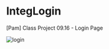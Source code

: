 # IntegLogin
[Pam] Class Project 09.16 - Login Page

![login](https://user-images.githubusercontent.com/74061746/134237517-c07726af-1a4d-4ae8-87bf-c5f948f7e1e8.jpg)
